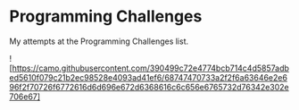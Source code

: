 # Programming Challenges
My attempts at the Programming Challenges list.

![https://camo.githubusercontent.com/390499c72e4774bcb714c4d5857adbed5610f079c21b2ec98528e4093ad41ef6/68747470733a2f2f6a63646e2e696f2f70726f6772616d6d696e672d6368616c6c656e6765732d76342e302e706e67]
